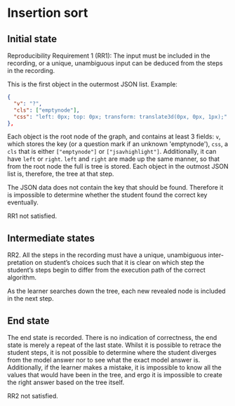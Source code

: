 # Insertion sort

## Initial state

Reproducibility Requirement 1 (RR1):
The input must be included in the recording, or a unique, unambiguous
input can be deduced from the steps in the recording.

This is the first object in the outermost JSON list. Example:

```json
{
  "v": "?",
  "cls": ["emptynode"],
  "css": "left: 0px; top: 0px; transform: translate3d(0px, 0px, 1px);"
},
```

Each object is the root node of the graph, and contains at least 3 fields: `v`, which stores the key (or a question mark if an unknown 'emptynode'), `css`,  a `cls` that is either `["emptynode"]` or `["jsavhighlight"]`. Additionally, it can have `left` or `right`. `left` and `right` are made up the same manner, so that from the root node the full is tree is stored. Each object in the outmost JSON list is, therefore, the tree at that step.  

The JSON data does not contain the key that should be found. Therefore it is
impossible to determine whether the student found the correct key eventually.

RR1 not satisfied.

## Intermediate states

RR2. All the steps in the recording must have a unique, unambiguous inter-
pretation on student’s choices such that it is clear on which step the student’s
steps begin to differ from the execution path of the correct algorithm.

As the learner searches down the tree, each new revealed node is included in the next step.


## End state

The end state is recorded. There is no indication of correctness, the end state is merely a repeat of the last state. Whilst it is possible to retrace the student steps, it is not possible to determine where the student diverges from the model answer nor to see what the exact model answer is. Additionally, if the learner makes a mistake, it is impossible to know all the values that would have been in the tree, and ergo it is impossible to create the right answer based on the tree itself.

RR2 not satisfied.
